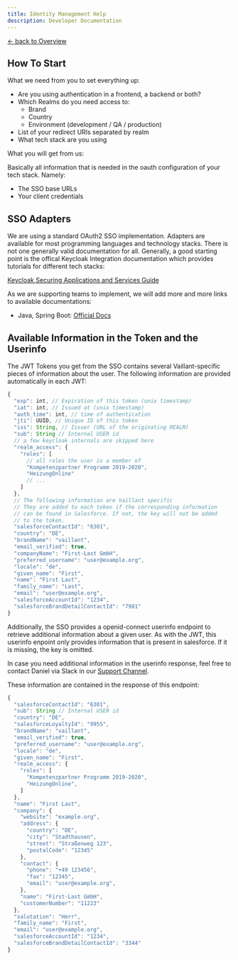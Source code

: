 ```yaml
---
title: Identity Management Help
description: Developer Documentation
---
```


[&larr; back to Overview](/)

## How To Start

What we need from you to set everything up:

* Are you using authentication in a frontend, a backend or both?
* Which Realms do you need access to:
    * Brand
    * Country
    * Environment (development / QA / production)
* List of your redirect URIs separated by realm
* What tech stack are you using

What you will get from us:

Basically all information that is needed in the oauth configuration of your tech stack. Namely:

* The SSO base URLs
* Your client credentials

## SSO Adapters

We are using a standard OAuth2 SSO implementation. Adapters are available for
most programming languages and technology stacks. There is not one generally
valid documentation for all. Generally, a good starting point is the offical
Keycloak Integration documentation which provides tutorials for different tech
stacks:

[Keycloak Securing Applications and Services Guide](https://www.keycloak.org/docs/latest/securing_apps/)

As we are supporting teams to implement, we will add more and more links to
available documentations:

* Java, Spring Boot: [Official Docs](https://spring.io/guides/tutorials/spring-boot-oauth2/)

## Available Information in the Token and the Userinfo

The JWT Tokens you get from the SSO contains several Vaillant-specific pieces
of information about the user. The following information are provided
automatically in each JWT:

```js
{
  "exp": int, // Expiration of this token (unix timestamp)
  "iat": int, // Issued at (unix timestamp)
  "auth_time": int, // time of authentication
  "jti": UUID, // Unique ID of this token
  "iss": String, // Issuer (URL of the originating REALM)
  "sub": String // Internal USER id
  // a few keycloak internals are skipped here
  "realm_access": {
    "roles": [
      // all roles the user is a member of
      "Kompetenzpartner Programm 2019-2020",
      "HeizungOnline"
      // ...
    ]
  },
  // The following information are Vaillant specific
  // They are added to each token if the corresponding information
  // can be found in Salesforce. If not, the key will not be added
  // to the token.
  "salesforceContactId": "6301",
  "country": "DE",
  "brandName": "vaillant",
  "email_verified": true,
  "companyName": "First-Last GmbH",
  "preferred_username": "user@example.org",
  "locale": "de",
  "given_name": "First",
  "name": "First Last",
  "family_name": "Last",
  "email": "user@example.org",
  "salesforceAccountId": "1234",
  "salesforceBrandDetailContactId": "7981"
}
```

Additionally, the SSO provides a openid-connect userinfo endpoint to retrieve
additional information about a given user. As with the JWT, this userinfo
enpoint only provides information that is present in salesforce. If it is
missing, the key is omitted.

In case you need additional information in the userinfo response, feel free to
contact Daniel via Slack in our [Support Channel](https://vaillantgroup1874.slack.com/archives/C0386NABKTP).

These information are contained in the response of this endpoint:

```js
{
  "salesforceContactId": "6301",
  "sub": String // Internal USER id
  "country": "DE",
  "salesforceLoyaltyId": "9955",
  "brandName": "vaillant",
  "email_verified": true,
  "preferred_username": "user@example.org",
  "locale": "de",
  "given_name": "First",
  "realm_access": {
    "roles": [
      "Kompetenzpartner Programm 2019-2020",
      "HeizungOnline",
    ]
  },
  "name": "First Last",
  "company": {
    "website": "example.org",
    "address": {
      "country": "DE",
      "city": "Stadthausen",
      "street": "Straßenweg 123",
      "postalCode": "12345"
    },
    "contact": {
      "phone": "+49 123456",
      "fax": "12345",
      "email": "user@example.org",
    },
    "name": "First-Last GmbH",
    "customerNumber": "11223"
  },
  "salutation": "Herr",
  "family_name": "First",
  "email": "user@example.org",
  "salesforceAccountId": "1234",
  "salesforceBrandDetailContactId": "3344"
}
```

